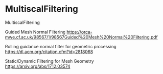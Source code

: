# MultiscalFiltering
MultiscalFiltering

Guided Mesh Normal Filtering https://orca-mwe.cf.ac.uk/98567/1/98567Guided%20Mesh%20Normal%20Filtering.pdf

Rolling guidance normal filter for geometric processing https://dl.acm.org/citation.cfm?id=2818068


Static/Dynamic Filtering for Mesh Geometry https://arxiv.org/abs/1712.03574
